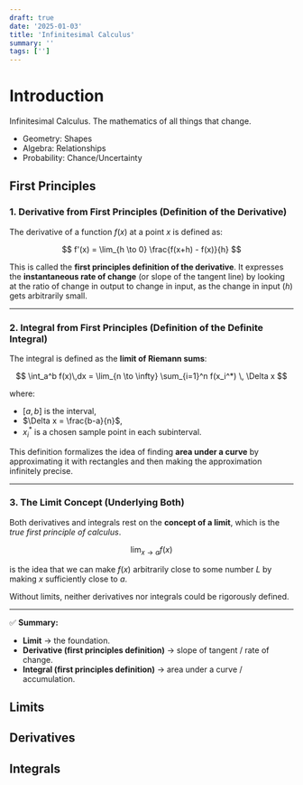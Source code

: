 ```yaml
---
draft: true
date: '2025-01-03'
title: 'Infinitesimal Calculus'
summary: ''
tags: ['']
---
```


# Introduction

Infinitesimal Calculus. The mathematics of all things that change.

- Geometry: Shapes
- Algebra: Relationships
- Probability: Chance/Uncertainty

## First Principles

### 1. **Derivative from First Principles (Definition of the Derivative)**

The derivative of a function $f(x)$ at a point $x$ is defined as:

$$
f'(x) = \lim_{h \to 0} \frac{f(x+h) - f(x)}{h}
$$

This is called the **first principles definition of the derivative**.
It expresses the **instantaneous rate of change** (or slope of the tangent line) by looking at the ratio of change in output to change in input, as the change in input ($h$) gets arbitrarily small.

---

### 2. **Integral from First Principles (Definition of the Definite Integral)**

The integral is defined as the **limit of Riemann sums**:

$$
\int_a^b f(x)\,dx = \lim_{n \to \infty} \sum_{i=1}^n f(x_i^*) \, \Delta x
$$

where:

- $[a, b]$ is the interval,
- $\Delta x = \frac{b-a}{n}$,
- $x_i^*$ is a chosen sample point in each subinterval.

This definition formalizes the idea of finding **area under a curve** by approximating it with rectangles and then making the approximation infinitely precise.

---

### 3. **The Limit Concept (Underlying Both)**

Both derivatives and integrals rest on the **concept of a limit**, which is the _true first principle of calculus_.

$$
\lim_{x \to a} f(x)
$$

is the idea that we can make $f(x)$ arbitrarily close to some number $L$ by making $x$ sufficiently close to $a$.

Without limits, neither derivatives nor integrals could be rigorously defined.

---

✅ **Summary:**

- **Limit** → the foundation.
- **Derivative (first principles definition)** → slope of tangent / rate of change.
- **Integral (first principles definition)** → area under a curve / accumulation.

## Limits

## Derivatives

## Integrals
